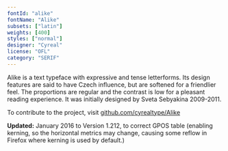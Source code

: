 ```yaml
---
fontId: "alike"
fontName: "Alike"
subsets: ["latin"]
weights: [400]
styles: ["normal"]
designer: "Cyreal"
license: "OFL"
category: "SERIF"
---
```


<p>
Alike is a text typeface with expressive and tense letterforms. 
Its design features are said to have Czech influence, but are softened for a friendlier feel.
The proportions are regular and the contrast is low for a pleasant reading experience.
It was initially designed by Sveta Sebyakina 2009-2011.
</p>
<p>
To contribute to the project, visit <a href="https://github.com/cyrealtype/Alike">github.com/cyrealtype/Alike</a>
</p>
<p>
<b>Updated:</b> January 2016 to Version 1.212, to correct GPOS table (enabling kerning, so the horizontal metrics may change, causing some reflow in Firefox where kerning is used by default.)
</p>


